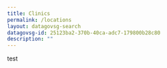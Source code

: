 ```yaml
---
title: Clinics
permalink: /locations
layout: datagovsg-search
datagovsg-id: 25123ba2-370b-40ca-adc7-179800b28c80
description: ""
---
```

test